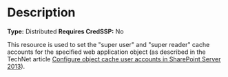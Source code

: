 # Description

**Type:** Distributed
**Requires CredSSP:** No

This resource is used to set the "super user" and "super reader" cache accounts
for the specified web application object (as described in the TechNet article
[Configure object cache user accounts in SharePoint Server 2013](https://technet.microsoft.com/en-us/library/ff758656.aspx)).
